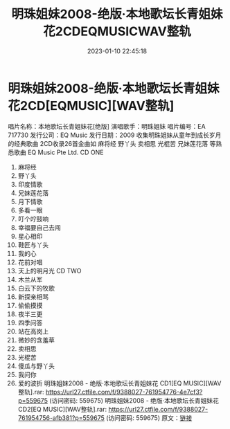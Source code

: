﻿---
title: 明珠姐妹2008-绝版·本地歌坛长青姐妹花2CDEQMUSICWAV整轨
date: 2023-01-10 22:45:18
categories: WAV车载音乐、镜像
tags: 华语中文
---
# 明珠姐妹2008-绝版·本地歌坛长青姐妹花2CD[EQMUSIC][WAV整轨]

唱片名称：本地歌坛长青姐妹花[绝版]
演唱歌手：明珠姐妹
唱片编号：EA 717730
发行公司：EQ Music
发行日期：2009
收集明珠姐妹从童年到成长岁月的经典歌曲
2CD收录26首金曲如 麻将经 野丫头 卖相思 光棍苦 兄妹莲花落 等熟悉歌曲
EQ Music Pte Ltd.
CD ONE
01. 麻将经
02. 野丫头
03. 印度情歌
04. 兄妹莲花落
05. 月下情歌
06. 多看一眼
07. 叮个咛鼓响
08. 幸福要自己去闯
09. 星心相印
10. 鞋匠与丫头
11. 我的心
12. 花前对唱
13. 天上的明月光
CD TWO
01. 木兰从军
02. 白云下的牧歌
03. 新探亲相骂
04. 偷偷摸摸
05. 夜半三更
06. 四季问答
07. 站在高岗上
08. 微妙的含羞草
09. 卖相思
10. 光棍苦
11. 傻瓜与野丫头
12. 我问你
13. 爱的波折
明珠姐妹2008 - 绝版·本地歌坛长青姐妹花 CD1[EQ MUSIC][WAV整轨].rar: https://url27.ctfile.com/f/9388027-761954776-4e7cf3?p=559675
(访问密码: 559675)
明珠姐妹2008 - 绝版·本地歌坛长青姐妹花 CD2[EQ MUSIC][WAV整轨].rar: https://url27.ctfile.com/f/9388027-761954756-afb381?p=559675
(访问密码: 559675)
原文：[链接](https://blog.sina.com.cn/s/blog_1647c7e76010310nk.html)